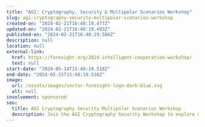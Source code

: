 ```yaml
---
title: "AGI: Cryptography, Security & Multipolar Scenarios Workshop"
slug: agi-cryptography-security-multipolar-scenarios-workshop
created-on: "2024-02-21T16:48:19.477Z"
updated-on: "2024-02-21T16:48:19.493Z"
published-on: "2024-02-21T16:48:19.506Z"
description: null
location: null
external-link:
  href: https://foresight.org/2024-intelligent-cooperation-workshop/
  text: null
start-date: "2024-05-14T15:48:19.518Z"
end-date: "2024-05-15T15:48:19.530Z"
image:
  url: /assets/images/vector-foresight-logo-dark-blue.svg
  alt: null
involvement: sponsored
seo:
  title: AGI Cryptography Security Multipolar Scenarios Workshop
  description: Join the AGI Cryptography Security Workshop to explore multipolar scenarios in cryptography and security.
---
```

